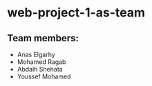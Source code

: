 # web-project-1-as-team
## Team members:
- Anas Elgarhy
- Mohamed Ragab
- Abdalh Shehata
- Youssef Mohamed